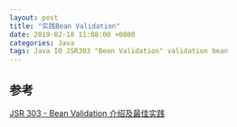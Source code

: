 ```yaml
---
layout: post
title: "实践Bean Validation"
date: 2019-02-18 11:08:00 +0800
categories: Java
tags: Java IO JSR303 "Bean Validation" validation bean
---
```




## 参考

[JSR 303 - Bean Validation 介绍及最佳实践](https://www.ibm.com/developerworks/cn/java/j-lo-jsr303/)